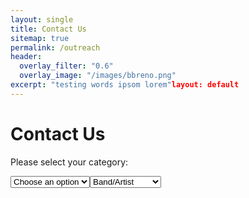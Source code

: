 ```yaml
---
layout: single
title: Contact Us
sitemap: true
permalink: /outreach
header:
  overlay_filter: "0.6"
  overlay_image: "/images/bbreno.png"
excerpt: "testing words ipsom lorem"layout: default
---
```


<h1>Contact Us</h1>

<p>Please select your category:</p>

<select id="categorySelect">
  <option value="">Choose an option</option>
  <option value="band">Band/Artist</option>
  <option value="promoter">Promoter</option>
  <option value="fan">Music Fan</option>
  <option value="vendor">Vendor</option>
---
layout: single
title: Contact Us
sitemap: true
permalink: /outreach
header:
  overlay_filter: "0.6"
  overlay_image: "/images/bbreno.png"
excerpt: "testing words ipsom lorem"
---

<h1>Contact Us</h1>

<p>Please select your category:</p>

<select id="categorySelect">
  <option value="band">Band/Artist</option>
  <option value="promoter">Promoter</option>
  <option value="fan">Music Fan</option>
  <option value="vendor">Vendor</option>
  <option value="general">General Inquiry</option>
</select>

<div id="linkContainer" style="display: none; margin-top: 20px;">
  <a id="formLink" href="#" target="_blank">Click here to fill out the form</a>
</div>

<script>
  const categorySelect = document.getElementById('categorySelect');
  const linkContainer = document.getElementById('linkContainer');
  const formLink = document.getElementById('formLink');

  const formUrls = {
    band: 'https://docs.google.com/forms/d/1mez8avQfWKgSt_HaSd9YiHfrchpCSFlZryGMMwOp35o',
    promoter: 'https://docs.google.com/forms/d/1q0xLpLmynwTLBNzlEx2sTTlasha5Bz3aPlQq0CUeeXM',
    fan: 'https://docs.google.com/forms/d/1OESAeo1VlJrYJ0fC-e3wA-yRQ_qpYtdc9frYbnBQIoY',
    vendor: 'https://docs.google.com/forms/d/1DdP8vDLUo1_gPeT0-pwcs8vV-YFcvTbY3aCO84JXTsg'
    general: 'https://docs.google.com/forms/d/1OESAeo1VlJrYJ0fC-e3wA-yRQ_qpYtdc9frYbnBQIoY'
  };

  categorySelect.addEventListener('change', function() {
    const selectedCategory = this.value;
    if (selectedCategory) {
      formLink.href = formUrls[selectedCategory];
      linkContainer.style.display = 'block';
    } else {
      linkContainer.style.display = 'none';
    }
  });
</script>
